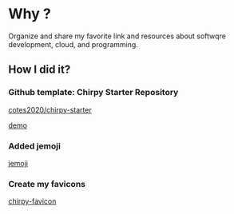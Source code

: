 # Why ?

Organize and share my favorite link and resources about softwqre development, cloud, and programming.


## How I did it?

### Github template: Chirpy Starter Repository
[cotes2020/chirpy-starter](https://github.com/cotes2020/chirpy-starter)
  
[demo](https://chirpy.cotes.page/)

### Added jemoji
[jemoji](https://github.com/jekyll/jemoji)

### Create my favicons
[chirpy-favicon](https://github.com/cotes2020/jekyll-theme-chirpy/blob/c335bc6ce77a623298c5f005c693d36c8aa7ae27/_posts/2019-08-11-customize-the-favicon.md)
